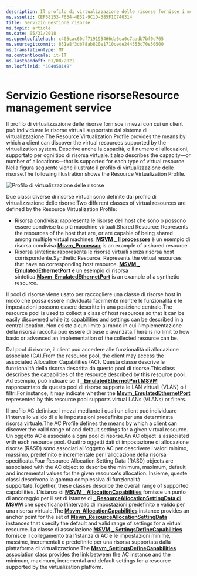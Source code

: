 ```yaml
---
description: Il profilo di virtualizzazione delle risorse fornisce i mezzi con cui un client può individuare le risorse virtuali supportate dal sistema di virtualizzazione.
ms.assetid: CEF58153-F634-4E32-9C1D-385F1C740314
title: Servizio Gestione risorse
ms.topic: article
ms.date: 05/31/2018
ms.openlocfilehash: c405cac60df719195466da6ea0c7aadb7bf0d765
ms.sourcegitcommit: 831e8f3db78ab820e1710cede244553c70e50500
ms.translationtype: MT
ms.contentlocale: it-IT
ms.lasthandoff: 01/08/2021
ms.locfileid: "104058149"
---
```

# <a name="resource-management-service"></a><span data-ttu-id="5a303-103">Servizio Gestione risorse</span><span class="sxs-lookup"><span data-stu-id="5a303-103">Resource management service</span></span>

<span data-ttu-id="5a303-104">Il profilo di virtualizzazione delle risorse fornisce i mezzi con cui un client può individuare le risorse virtuali supportate dal sistema di virtualizzazione.</span><span class="sxs-lookup"><span data-stu-id="5a303-104">The Resource Virtualization Profile provides the means by which a client can discover the virtual resources supported by the virtualization system.</span></span> <span data-ttu-id="5a303-105">Descrive anche la capacità, o il numero di allocazioni, supportato per ogni tipo di risorsa virtuale.</span><span class="sxs-lookup"><span data-stu-id="5a303-105">It also describes the capacity—or number of allocations—that is supported for each type of virtual resource.</span></span> <span data-ttu-id="5a303-106">Nella figura seguente viene illustrato il profilo di virtualizzazione delle risorse.</span><span class="sxs-lookup"><span data-stu-id="5a303-106">The following illustration shows the Resource Virtualization Profile.</span></span>

![Profilo di virtualizzazione delle risorse](images/resourcemanagement.png)

<span data-ttu-id="5a303-108">Due classi diverse di risorse virtuali sono definite dal profilo di virtualizzazione delle risorse:</span><span class="sxs-lookup"><span data-stu-id="5a303-108">Two different classes of virtual resources are defined by the Resource Virtualization Profile:</span></span>

-   <span data-ttu-id="5a303-109">Risorsa condivisa: rappresenta le risorse dell'host che sono o possono essere condivise tra più macchine virtuali.</span><span class="sxs-lookup"><span data-stu-id="5a303-109">Shared Resource: Represents the resources of the host that are, or are capable of being shared among multiple virtual machines.</span></span> <span data-ttu-id="5a303-110">[**MSVM \_ Il processore**](msvm-processor.md) è un esempio di risorsa condivisa.</span><span class="sxs-lookup"><span data-stu-id="5a303-110">[**Msvm\_Processor**](msvm-processor.md) is an example of a shared resource.</span></span>
-   <span data-ttu-id="5a303-111">Risorsa sintetica: rappresenta le risorse virtuali senza risorsa host corrispondente.</span><span class="sxs-lookup"><span data-stu-id="5a303-111">Synthetic Resource: Represents the virtual resources that have no corresponding host resource.</span></span> <span data-ttu-id="5a303-112">[**MSVM \_ EmulatedEthernetPort**](msvm-emulatedethernetport.md) è un esempio di risorsa sintetica.</span><span class="sxs-lookup"><span data-stu-id="5a303-112">[**Msvm\_EmulatedEthernetPort**](msvm-emulatedethernetport.md) is an example of a synthetic resource.</span></span>

<span data-ttu-id="5a303-113">Il pool di risorse viene usato per raccogliere una classe di risorse host in modo che possa essere individuata facilmente mentre le funzionalità e le impostazioni possono essere descritte in una posizione centrale.</span><span class="sxs-lookup"><span data-stu-id="5a303-113">The resource pool is used to collect a class of host resources so that it can be easily discovered while its capabilities and settings can be described in a central location.</span></span> <span data-ttu-id="5a303-114">Non esiste alcun limite al modo in cui l'implementazione della risorsa raccolta può essere di base o avanzata.</span><span class="sxs-lookup"><span data-stu-id="5a303-114">There is no limit to how basic or advanced an implementation of the collected resource can be.</span></span>

<span data-ttu-id="5a303-115">Dal pool di risorse, il client può accedere alle funzionalità di allocazione associate (CA).</span><span class="sxs-lookup"><span data-stu-id="5a303-115">From the resource pool, the client may access the associated Allocation Capabilities (AC).</span></span> <span data-ttu-id="5a303-116">Questa classe descrive le funzionalità della risorsa descritta da questo pool di risorse.</span><span class="sxs-lookup"><span data-stu-id="5a303-116">This class describes the capabilities of the resource described by this resource pool.</span></span> <span data-ttu-id="5a303-117">Ad esempio, può indicare se il [**\_ EmulatedEthernetPort MSVM**](msvm-emulatedethernetport.md) rappresentato da questo pool di risorse supporta le LAN virtuali (VLAN) o i filtri.</span><span class="sxs-lookup"><span data-stu-id="5a303-117">For instance, it may indicate whether the [**Msvm\_EmulatedEthernetPort**](msvm-emulatedethernetport.md) represented by this resource pool supports virtual LANs (VLANs) or filters.</span></span>

<span data-ttu-id="5a303-118">Il profilo AC definisce i mezzi mediante i quali un client può individuare l'intervallo valido di e le impostazioni predefinite per una determinata risorsa virtuale.</span><span class="sxs-lookup"><span data-stu-id="5a303-118">The AC Profile defines the means by which a client can discover the valid range of and default settings for a given virtual resource.</span></span> <span data-ttu-id="5a303-119">Un oggetto AC è associato a ogni pool di risorse.</span><span class="sxs-lookup"><span data-stu-id="5a303-119">An AC object is associated with each resource pool.</span></span> <span data-ttu-id="5a303-120">Quattro oggetti dati di impostazione di allocazione risorse (RASD) sono associati all'oggetto AC per descrivere i valori minimo, massimo, predefinito e incrementale per l'allocazione della risorsa specificata.</span><span class="sxs-lookup"><span data-stu-id="5a303-120">Four Resource Allocation Setting Data (RASD) objects are associated with the AC object to describe the minimum, maximum, default and incremental values for the given resource's allocation.</span></span> <span data-ttu-id="5a303-121">Insieme, queste classi descrivono la gamma complessiva di funzionalità supportate.</span><span class="sxs-lookup"><span data-stu-id="5a303-121">Together, these classes describe the overall range of supported capabilities.</span></span> <span data-ttu-id="5a303-122">L'istanza di [**MSVM \_ AllocationCapabilities**](msvm-allocationcapabilities.md) fornisce un punto di ancoraggio per il set di istanze di [**\_ ResourceAllocationSettingData di MSVM**](msvm-resourceallocationsettingdata.md) che specificano l'intervallo di impostazioni predefinito e valido per una risorsa virtuale.</span><span class="sxs-lookup"><span data-stu-id="5a303-122">The [**Msvm\_AllocationCapabilities**](msvm-allocationcapabilities.md) instance provides an anchor point for the set of [**Msvm\_ResourceAllocationSettingData**](msvm-resourceallocationsettingdata.md) instances that specify the default and valid range of settings for a virtual resource.</span></span> <span data-ttu-id="5a303-123">La classe di associazione [**MSVM \_ SettingsDefineCapabilities**](msvm-settingsdefinecapabilities.md) fornisce il collegamento tra l'istanza di AC e le impostazioni minime, massime, incrementali e predefinite per una risorsa supportata dalla piattaforma di virtualizzazione.</span><span class="sxs-lookup"><span data-stu-id="5a303-123">The [**Msvm\_SettingsDefineCapabilities**](msvm-settingsdefinecapabilities.md) association class provides the link between the AC instance and the minimum, maximum, incremental and default settings for a resource supported by the virtualization platform.</span></span>

 

 



